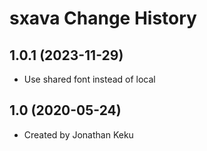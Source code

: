 sxava Change History
====================

1.0.1 (2023-11-29)
----------------
* Use shared font instead of local

1.0 (2020-05-24)
----------------
* Created by Jonathan Keku
